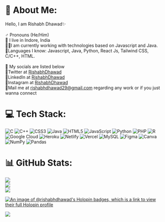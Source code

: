 # 💫 About Me:
Hello, I am Rishabh Dhawad✨<br><br>♂️ Pronouns (He/Him)<br>📍 I live in Indore, India<br>🧑‍💻I am currently working with technologies based on Javascript and Java.<br>🧵Languages I know: Javascript, Java, Python, React Js, Tailwind CSS, C/C++, HTML. <br><br>🦚 My socials are listed below<br>🔹Twitter at <a href="https://twitter.com/RishabhDhawad" >RishabhDhawad </a> <br> 🔹LinkedIn at <a href="https://www.linkedin.com/in/rishabhdhawad/" >RishabhDhawad</a> <br>🔹Instagram at <a href="https://www.instagram.com/rishabhdhawad/" >RishabhDhawad</a> <br>🔹Mail me at rishabhdhawad29@gmail.com regarding any work or if you just wanna connect


# 💻 Tech Stack:
![C](https://img.shields.io/badge/c-%2300599C.svg?style=for-the-badge&logo=c&logoColor=white) ![C++](https://img.shields.io/badge/c++-%2300599C.svg?style=for-the-badge&logo=c%2B%2B&logoColor=white) ![CSS3](https://img.shields.io/badge/css3-%231572B6.svg?style=for-the-badge&logo=css3&logoColor=white) ![Java](https://img.shields.io/badge/java-%23ED8B00.svg?style=for-the-badge&logo=java&logoColor=white) ![HTML5](https://img.shields.io/badge/html5-%23E34F26.svg?style=for-the-badge&logo=html5&logoColor=white) ![JavaScript](https://img.shields.io/badge/javascript-%23323330.svg?style=for-the-badge&logo=javascript&logoColor=%23F7DF1E) ![Python](https://img.shields.io/badge/python-3670A0?style=for-the-badge&logo=python&logoColor=ffdd54) ![PHP](https://img.shields.io/badge/php-%23777BB4.svg?style=for-the-badge&logo=php&logoColor=white) ![R](https://img.shields.io/badge/r-%23276DC3.svg?style=for-the-badge&logo=r&logoColor=white) ![Google Cloud](https://img.shields.io/badge/Google%20Cloud-%234285F4.svg?style=for-the-badge&logo=google-cloud&logoColor=white) ![Heroku](https://img.shields.io/badge/heroku-%23430098.svg?style=for-the-badge&logo=heroku&logoColor=white) ![Netlify](https://img.shields.io/badge/netlify-%23000000.svg?style=for-the-badge&logo=netlify&logoColor=#00C7B7) ![Vercel](https://img.shields.io/badge/vercel-%23000000.svg?style=for-the-badge&logo=vercel&logoColor=white) ![MySQL](https://img.shields.io/badge/mysql-%2300f.svg?style=for-the-badge&logo=mysql&logoColor=white) 	![Figma](https://img.shields.io/badge/figma-%23F24E1E.svg?style=for-the-badge&logo=figma&logoColor=white) ![Canva](https://img.shields.io/badge/Canva-%2300C4CC.svg?style=for-the-badge&logo=Canva&logoColor=white) ![NumPy](https://img.shields.io/badge/numpy-%23013243.svg?style=for-the-badge&logo=numpy&logoColor=white) ![Pandas](https://img.shields.io/badge/pandas-%23150458.svg?style=for-the-badge&logo=pandas&logoColor=white)
# 📊 GitHub Stats:
![](https://github-readme-stats-sigma-five.vercel.app/api?username=rishabhdhawad&theme=dark&hide_border=false&include_all_commits=true&count_private=false)<br/>
![](https://github-readme-streak-stats.herokuapp.com/?user=rishabhdhawad&theme=dark&hide_border=false)<br/>
![](https://github-readme-stats-sigma-five.vercel.app/api/top-langs/?username=rishabhdhawad&theme=dark&hide_border=false&include_all_commits=true&count_private=true&layout=compact)

[![An image of @rishabhdhawad's Holopin badges, which is a link to view their full Holopin profile](https://holopin.me/rishabhdhawad)](https://holopin.io/@rishabhdhawad)

![](https://komarev.com/ghpvc/?username=rishabhdhawad&color=blue)
